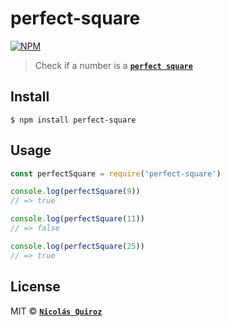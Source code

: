 # perfect-square

[![NPM](https://nodei.co/npm/perfect-square.png?downloads=true&downloadRank=true&stars=true)](https://nodei.co/npm/perfect-square/)

> Check if a number is a **[`perfect square`](https://en.wikipedia.org/wiki/Square_number)**


## Install

```
$ npm install perfect-square
```


## Usage

```js
const perfectSquare = require('perfect-square')

console.log(perfectSquare(9))
// => true

console.log(perfectSquare(11))
// => false

console.log(perfectSquare(25))
// => true
```


## License

MIT © **[`Nicolás Quiroz`](https://nicolasquiroz.com)**
